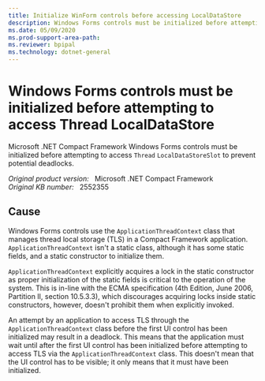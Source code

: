 ```yaml
---
title: Initialize WinForm controls before accessing LocalDataStore
description: Windows Forms controls must be initialized before attempting to access Thread LocalDataStore.
ms.date: 05/09/2020
ms.prod-support-area-path: 
ms.reviewer: bpipal
ms.technology: dotnet-general
---
```

# Windows Forms controls must be initialized before attempting to access Thread LocalDataStore

Microsoft .NET Compact Framework Windows Forms controls must be initialized before attempting to access `Thread` `LocalDataStoreSlot` to prevent potential deadlocks.

_Original product version:_ &nbsp; Microsoft .NET Compact Framework  
_Original KB number:_ &nbsp; 2552355

## Cause

Windows Forms controls use the `ApplicationThreadContext` class that manages thread local storage (TLS) in a Compact Framework application. `ApplicationThreadContext` isn't a static class, although it has some static fields, and a static constructor to initialize them.

`ApplicationThreadContext` explicitly acquires a lock in the static constructor as proper initialization of the static fields is critical to the operation of the system. This is in-line with the ECMA specification (4th Edition, June 2006, Partition II, section 10.5.3.3), which discourages acquiring locks inside static constructors, however, doesn't prohibit them when explicitly invoked.

An attempt by an application to access TLS through the `ApplicationThreadContext` class before the first UI control has been initialized may result in a deadlock. This means that the application must wait until after the first UI control has been initialized before attempting to access TLS via the `ApplicationThreadContext` class. This doesn't mean that the UI control has to be visible; it only means that it must have been initialized.
